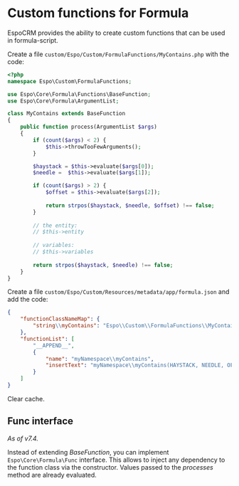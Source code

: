 # Custom functions for Formula

EspoCRM provides the ability to create custom functions that can be used in formula-script. 

Create a file `custom/Espo/Custom/FormulaFunctions/MyContains.php` with the code:

```php
<?php
namespace Espo\Custom\FormulaFunctions;

use Espo\Core\Formula\Functions\BaseFunction;
use Espo\Core\Formula\ArgumentList;

class MyContains extends BaseFunction
{
    public function process(ArgumentList $args)
    {
        if (count($args) < 2) {
            $this->throwTooFewArguments();
        }

        $haystack = $this->evaluate($args[0]);
        $needle =  $this->evaluate($args[1]);

        if (count($args) > 2) {
            $offset = $this->evaluate($args[2]);
            
            return strpos($haystack, $needle, $offset) !== false;
        }
        
        // the entity:
        // $this->entity
        
        // variables:
        // $this->variables
        
        return strpos($haystack, $needle) !== false;
    }
}
```

Create a file `custom/Espo/Custom/Resources/metadata/app/formula.json` and add the code:

```json
{
    "functionClassNameMap": {
        "string\\myContains": "Espo\\Custom\\FormulaFunctions\\MyContains"
    },
    "functionList": [
        "__APPEND__",
        {
            "name": "myNamespace\\myContains",
            "insertText": "myNamespace\\myContains(HAYSTACK, NEEDLE, OFFSET)"
        }
    ]
}
```

Clear cache.

## Func interface

*As of v7.4.*

Instead of extending *BaseFunction*, you can implement `Espo\Core\Formula\Func` interface. This allows to inject any dependency to the function class via the constructor. Values passed to the *processes* method are already evaluated.
